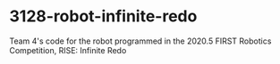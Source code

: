 # 3128-robot-infinite-redo
Team 4's code for the robot programmed in the 2020.5 FIRST Robotics Competition, RISE: Infinite Redo
